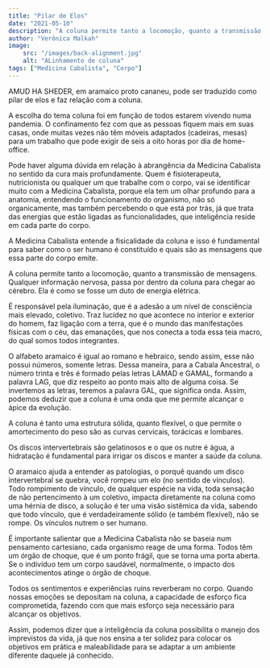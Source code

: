 ```yaml
---
title: "Pilar de Elos"
date: "2021-05-10"
description: "A coluna permite tanto a locomoção, quanto a transmissão de mensagens. Qualquer informação nervosa, passa por dentro da coluna para chegar ao cérebro."
author: "Verônica Malkah"
image:
    src: "/images/back-alignment.jpg"
    alt: "ALinhamento de coluna"
tags: ["Medicina Cabalista", "Corpo"]
---
```


<div class="space-y-3">
<p>
AMUD HA SHEDER, em aramaico proto cananeu, pode ser traduzido como pilar de elos e faz relação com a coluna.
</p>
<p>
A escolha do tema coluna foi em função de todos estarem vivendo numa pandemia. O confinamento fez com que as pessoas fiquem mais em suas casas, onde muitas vezes não têm móveis adaptados (cadeiras, mesas) para um trabalho que pode exigir de seis a oito horas por dia de home-office.
</p>
<p>
Pode haver alguma dúvida em relação à abrangência da Medicina Cabalista no sentido da cura mais profundamente. Quem é fisioterapeuta, nutricionista ou qualquer um que trabalhe com o corpo, vai se identificar muito com a Medicina Cabalista, porque ela tem um olhar profundo para a anatomia, entendendo o funcionamento do organismo, não só organicamente, mas também percebendo o que está por trás, já que trata das energias que estão ligadas as funcionalidades, que inteligência reside em cada parte do corpo.
</p>
<p>
A Medicina Cabalista entende a fisicalidade da coluna e isso é fundamental para saber como o ser humano é constituído e quais são as mensagens que essa parte do corpo emite.
</p>
<p>
A coluna permite tanto a locomoção, quanto a transmissão de mensagens. Qualquer informação nervosa, passa por dentro da coluna para chegar ao cérebro. Ela é como se fosse um duto de energia elétrica.
</p>
<p>
É responsável pela iluminação, que é a adesão a um nível de consciência mais elevado, coletivo. Traz lucidez no que acontece no interior e exterior do homem, faz ligação com a terra, que é o mundo das manifestações físicas com o céu, das emanações, que nos conecta a toda essa teia macro, do qual somos todos integrantes.
</p>
<p>
O alfabeto aramaico é igual ao romano e hebraico, sendo assim, esse não possui números, somente letras. Dessa maneira, para a Cabala Ancestral, o número trinta e três é formado pelas letras LAMAD e GAMAL, formando a palavra LAG, que diz respeito ao ponto mais alto de alguma coisa. Se invertemos as letras, teremos a palavra GAL, que significa onda. Assim, podemos deduzir que a coluna é uma onda que me permite alcançar o ápice da evolução.
</p>
<p>
A coluna é tanto uma estrutura sólida, quanto flexível, o que permite o amortecimento do peso são as curvas cervicais, torácicas e lombares.
</p>
<p>
Os discos intervertebrais são gelatinosos e o que os nutre é água,  a hidratação é fundamental para irrigar os discos e manter a saúde da coluna.
</p>
<p>
O aramaico ajuda a entender as patologias, o porquê quando um disco intervertebral se quebra, você rompeu um elo (no sentido de vínculos). Todo rompimento de vínculo, de qualquer espécie na vida, toda sensação de não pertencimento à um coletivo, impacta diretamente na coluna como uma hérnia de disco, a solução é ter uma visão sistêmica da vida, sabendo que todo vínculo, que é verdadeiramente sólido (e também flexível), não se rompe. Os vínculos nutrem o ser humano.
</p>
<p>
É importante salientar que a Medicina Cabalista não se baseia num pensamento cartesiano, cada organismo reage de uma forma. Todos têm um órgão de choque, que é um ponto frágil, que se torna uma porta aberta. Se o indivíduo tem um corpo saudável, normalmente, o impacto dos acontecimentos atinge o órgão de choque.
</p>
<p>
Todos os sentimentos e experiências ruins reverberam no corpo. Quando nossas emoções se depositam na coluna, a capacidade de esforço fica comprometida, fazendo com que mais esforço seja necessário para alcançar os objetivos.
</p>
<p>
Assim, podemos dizer que a inteligência da coluna possibilita o manejo dos imprevistos da vida, já que nos ensina a ter solidez para colocar os objetivos em prática e maleabilidade para se adaptar a um ambiente diferente daquele já conhecido.
</p>
</div>